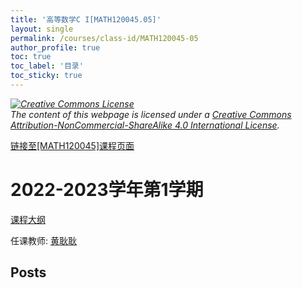 ```yaml
---
title: '高等数学C I[MATH120045.05]'
layout: single
permalink: /courses/class-id/MATH120045-05
author_profile: true
toc: true
toc_label: '目录'
toc_sticky: true
---
```



<div class='notice--warning'>
	<p><i><a rel='license' href='http://creativecommons.org/licenses/by-nc-sa/4.0/'><img alt='Creative Commons License' style='border-width:0' src='https://i.creativecommons.org/l/by-nc-sa/4.0/88x31.png' /></a><br /> The content of this webpage is licensed under a <a rel='license' href='http://creativecommons.org/licenses/by-nc-sa/4.0/'>Creative Commons Attribution-NonCommercial-ShareAlike 4.0 International License</a>.</i></p>
</div>

<a href='https://fdu-math.github.io/courses/MATH120045'>链接至[MATH120045]课程页面</a>


# 2022-2023学年第1学期
<a href='https://fdu-math.github.io/courses/syllabus/MATH120045.05-2022-2023-1 (Encrypted).pdf'>课程大纲</a>

任课教师: <a href='https://fdu-math.github.io/teachers/黄耿耿'>黄耿耿</a>


## Posts

